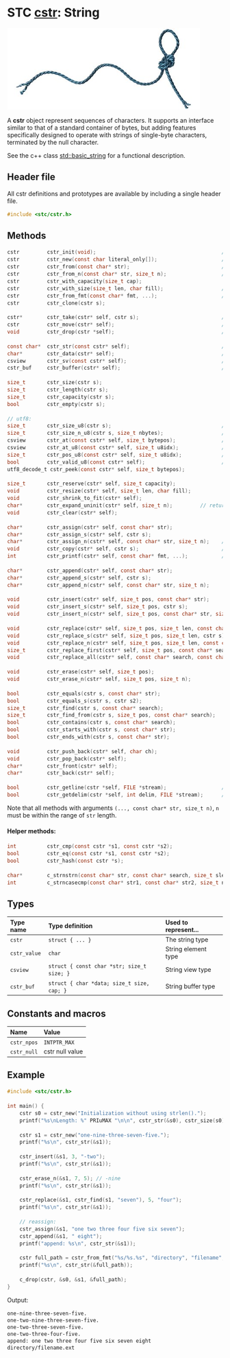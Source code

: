 # STC [cstr](../include/stc/cstr.h): String
![String](pics/string.jpg)

A **cstr** object represent sequences of characters. It supports an interface similar to that of a standard container of bytes, but adding features specifically designed to operate with strings of single-byte characters, terminated by the null character.

See the c++ class [std::basic_string](https://en.cppreference.com/w/cpp/string/basic_string) for a functional description.

## Header file

All cstr definitions and prototypes are available by including a single header file.

```c
#include <stc/cstr.h>
```
## Methods

```c
cstr         cstr_init(void);                                         // constructor; same as cstr_null.
cstr         cstr_new(const char literal_only[]);                     // cstr from literal; no strlen() call.
cstr         cstr_from(const char* str);                              // constructor using strlen()
cstr         cstr_from_n(const char* str, size_t n);                  // constructor with specified length
cstr         cstr_with_capacity(size_t cap);
cstr         cstr_with_size(size_t len, char fill);                   // repeat fill len times
cstr         cstr_from_fmt(const char* fmt, ...);                     // printf() formatting
cstr         cstr_clone(cstr s);

cstr*        cstr_take(cstr* self, cstr s);                           // take the constructed or moved string
cstr         cstr_move(cstr* self);                                   // move string to caller, leave empty string
void         cstr_drop(cstr *self);                                   // destructor

const char*  cstr_str(const cstr* self);                              // access to const char*
char*        cstr_data(cstr* self);                                   // access to char*
csview       cstr_sv(const cstr* self);                               // access to string view
cstr_buf     cstr_buffer(cstr* self);                                 // access to mutable buffer (with capacity)

size_t       cstr_size(cstr s);
size_t       cstr_length(cstr s);
size_t       cstr_capacity(cstr s);
bool         cstr_empty(cstr s);

// utf8:
size_t       cstr_size_u8(cstr s);                                    // utf8 size
size_t       cstr_size_n_u8(cstr s, size_t nbytes);                   // utf8 size within n bytes  
csview       cstr_at(const cstr* self, size_t bytepos);               // utf8 character as a csview
csview       cstr_at_u8(const cstr* self, size_t u8idx);              // utf8 character at utf8 pos
size_t       cstr_pos_u8(const cstr* self, size_t u8idx);             // byte position at utf8 index
bool         cstr_valid_u8(const cstr* self);                         // check if str is valid utf8
utf8_decode_t cstr_peek(const cstr* self, size_t bytepos);

size_t       cstr_reserve(cstr* self, size_t capacity);
void         cstr_resize(cstr* self, size_t len, char fill);
void         cstr_shrink_to_fit(cstr* self);
char*        cstr_expand_uninit(cstr* self, size_t n);         // return ptr to uninit data
void         cstr_clear(cstr* self);

char*        cstr_assign(cstr* self, const char* str);
char*        cstr_assign_s(cstr* self, cstr s);
char*        cstr_assign_n(cstr* self, const char* str, size_t n);    // assign n first chars of str
void         cstr_copy(cstr* self, cstr s);                           // like cstr_assign_s()
int          cstr_printf(cstr* self, const char* fmt, ...);           // printf() formatting

char*        cstr_append(cstr* self, const char* str);
char*        cstr_append_s(cstr* self, cstr s);
char*        cstr_append_n(cstr* self, const char* str, size_t n);

void         cstr_insert(cstr* self, size_t pos, const char* str);
void         cstr_insert_s(cstr* self, size_t pos, cstr s);
void         cstr_insert_n(cstr* self, size_t pos, const char* str, size_t n);

void         cstr_replace(cstr* self, size_t pos, size_t len, const char* repl);
void         cstr_replace_s(cstr* self, size_t pos, size_t len, cstr s);
void         cstr_replace_n(cstr* self, size_t pos, size_t len, const char* repl, size_t n);
size_t       cstr_replace_first(cstr* self, size_t pos, const char* search, const char* repl);
void         cstr_replace_all(cstr* self, const char* search, const char* repl);

void         cstr_erase(cstr* self, size_t pos);
void         cstr_erase_n(cstr* self, size_t pos, size_t n);

bool         cstr_equals(cstr s, const char* str);
bool         cstr_equals_s(cstr s, cstr s2);
size_t       cstr_find(cstr s, const char* search);
size_t       cstr_find_from(cstr s, size_t pos, const char* search);
bool         cstr_contains(cstr s, const char* search);
bool         cstr_starts_with(cstr s, const char* str);
bool         cstr_ends_with(cstr s, const char* str);

void         cstr_push_back(cstr* self, char ch);
void         cstr_pop_back(cstr* self);
char*        cstr_front(cstr* self);
char*        cstr_back(cstr* self);

bool         cstr_getline(cstr *self, FILE *stream);                  // cstr_getdelim(self, '\n', stream)
bool         cstr_getdelim(cstr *self, int delim, FILE *stream);      // does not append delim to result
```

Note that all methods with arguments `(..., const char* str, size_t n)`, `n` must be within the range of `str` length.

#### Helper methods:
```c
int          cstr_cmp(const cstr *s1, const cstr *s2);
bool         cstr_eq(const cstr *s1, const cstr *s2);
bool         cstr_hash(const cstr *s);

char*        c_strnstrn(const char* str, const char* search, size_t slen, size_t nlen);
int          c_strncasecmp(const char* str1, const char* str2, size_t n);
```

## Types

| Type name       | Type definition                            | Used to represent... |
|:----------------|:-------------------------------------------|:---------------------|
| `cstr`          | `struct { ... }`                           | The string type      |
| `cstr_value`    | `char`                                     | String element type  |
| `csview`        | `struct { const char *str; size_t size; }` | String view type     |
| `cstr_buf`      | `struct { char *data; size_t size, cap; }` | String buffer type   |

## Constants and macros

| Name              | Value             |
|:------------------|:------------------|
|  `cstr_npos`      | `INTPTR_MAX`      |
|  `cstr_null`      | cstr null value   |

## Example
```c
#include <stc/cstr.h>

int main() {
    cstr s0 = cstr_new("Initialization without using strlen().");
    printf("%s\nLength: %" PRIuMAX "\n\n", cstr_str(&s0), cstr_size(s0));

    cstr s1 = cstr_new("one-nine-three-seven-five.");
    printf("%s\n", cstr_str(&s1));

    cstr_insert(&s1, 3, "-two");
    printf("%s\n", cstr_str(&s1));

    cstr_erase_n(&s1, 7, 5); // -nine
    printf("%s\n", cstr_str(&s1));

    cstr_replace(&s1, cstr_find(s1, "seven"), 5, "four");
    printf("%s\n", cstr_str(&s1));

    // reassign:
    cstr_assign(&s1, "one two three four five six seven");
    cstr_append(&s1, " eight");
    printf("append: %s\n", cstr_str(&s1));

    cstr full_path = cstr_from_fmt("%s/%s.%s", "directory", "filename", "ext");
    printf("%s\n", cstr_str(&full_path));

    c_drop(cstr, &s0, &s1, &full_path);
}
```
Output:
```
one-nine-three-seven-five.
one-two-nine-three-seven-five.
one-two-three-seven-five.
one-two-three-four-five.
append: one two three four five six seven eight
directory/filename.ext
```
